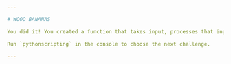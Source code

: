 ```yaml
---

# WOOO BANANAS

You did it! You created a function that takes input, processes that input, and provides output.

Run `pythonscripting` in the console to choose the next challenge.

---
```


